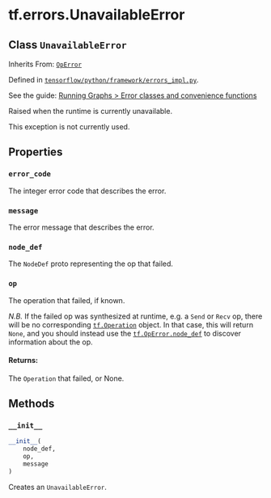 <div itemscope itemtype="http://developers.google.com/ReferenceObject">
<meta itemprop="name" content="tf.errors.UnavailableError" />
<meta itemprop="property" content="error_code"/>
<meta itemprop="property" content="message"/>
<meta itemprop="property" content="node_def"/>
<meta itemprop="property" content="op"/>
<meta itemprop="property" content="__init__"/>
</div>

# tf.errors.UnavailableError

## Class `UnavailableError`

Inherits From: [`OpError`](../../tf/OpError.md)



Defined in [`tensorflow/python/framework/errors_impl.py`](https://www.tensorflow.org/code/tensorflow/python/framework/errors_impl.py).

See the guide: [Running Graphs > Error classes and convenience functions](../../../../api_guides/python/client.md#Error_classes_and_convenience_functions)

Raised when the runtime is currently unavailable.

This exception is not currently used.


## Properties

<h3 id="error_code"><code>error_code</code></h3>

The integer error code that describes the error.

<h3 id="message"><code>message</code></h3>

The error message that describes the error.

<h3 id="node_def"><code>node_def</code></h3>

The `NodeDef` proto representing the op that failed.

<h3 id="op"><code>op</code></h3>

The operation that failed, if known.

*N.B.* If the failed op was synthesized at runtime, e.g. a `Send`
or `Recv` op, there will be no corresponding
[`tf.Operation`](../../tf/Operation.md)
object.  In that case, this will return `None`, and you should
instead use the [`tf.OpError.node_def`](../../tf/OpError.md#node_def) to
discover information about the op.

#### Returns:

The `Operation` that failed, or None.



## Methods

<h3 id="__init__"><code>__init__</code></h3>

``` python
__init__(
    node_def,
    op,
    message
)
```

Creates an `UnavailableError`.



